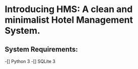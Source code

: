# Introducing HMS: A clean and minimalist Hotel Management System.  
## System Requirements:  
-[] Python 3
-[] SQLite 3
